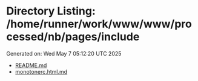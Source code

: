 # Directory Listing: /home/runner/work/www/www/processed/nb/pages/include
Generated on: Wed May  7 05:12:20 UTC 2025

- [README.md](README.md)
- [monotonerc.html.md](monotonerc.html.md)
